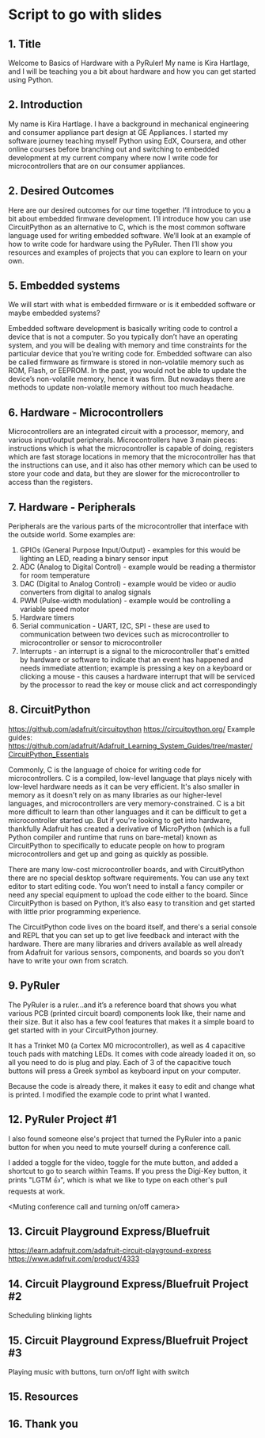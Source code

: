 # Script to go with slides

## 1. Title

Welcome to Basics of Hardware with a PyRuler! My name is Kira Hartlage, and I will be teaching you a bit about hardware and how you can get started using Python.

## 2. Introduction

My name is Kira Hartlage. I have a background in mechanical engineering and consumer appliance part design at GE Appliances. I started my software journey teaching myself Python using EdX, Coursera, and other online courses before branching out and switching to embedded development at my current company where now I write code for microcontrollers that are on our consumer appliances.

## 2. Desired Outcomes

Here are our desired outcomes for our time together. I’ll introduce to you a bit about embedded firmware development. I’ll introduce how you can use CircuitPython as an alternative to C, which is the most common software language used for writing embedded software. We’ll look at an example of how to write code for hardware using the PyRuler. Then I’ll show you resources and examples of projects that you can explore to learn on your own.

## 5. Embedded systems

We will start with what is embedded firmware or is it embedded software or maybe embedded systems?

Embedded software development is basically writing code to control a device that is not a computer. So you typically don’t have an operating system, and you will be dealing with memory and time constraints for the particular device that you’re writing code for. Embedded software can also be called firmware as firmware is stored in non-volatile memory such as ROM, Flash, or EEPROM. In the past, you would not be able to update the device’s non-volatile memory, hence it was firm. But nowadays there are methods to update non-volatile memory without too much headache.

## 6. Hardware - Microcontrollers

Microcontrollers are an integrated circuit with a processor, memory, and various input/output peripherals. Microcontrollers have 3 main pieces: instructions which is what the microcontroller is capable of doing, registers which are fast storage locations in memory that the microcontroller has that the instructions can use, and it also has other memory which can be used to store your code and data, but they are slower for the microcontroller to access than the registers.

## 7. Hardware - Peripherals

Peripherals are the various parts of the microcontroller that interface with the outside world. Some examples are:
1. GPIOs (General Purpose Input/Output) - examples for this would be lighting an LED, reading a binary sensor input
1. ADC (Analog to Digital Control) - example would be reading a thermistor for room temperature
1. DAC (Digital to Analog Control) - example would be video or audio converters from digital to analog signals
1. PWM (Pulse-width modulation) - example would be controlling a variable speed motor
1. Hardware timers
1. Serial communication - UART, I2C, SPI - these are used to communication between two devices such as microcontroller to microcontroller or sensor to microcontroller
1. Interrupts - an interrupt is a signal to the microcontroller that's emitted by hardware or software to indicate that an event has happened and needs immediate attention; example is pressing a key on a keyboard or clicking a mouse - this causes a hardware interrupt that will be serviced by the processor to read the key or mouse click and act correspondingly


## 8. CircuitPython

https://github.com/adafruit/circuitpython
https://circuitpython.org/
Example guides: https://github.com/adafruit/Adafruit_Learning_System_Guides/tree/master/CircuitPython_Essentials

Commonly, C is the language of choice for writing code for microcontrollers. C is a compiled, low-level language that plays nicely with low-level hardware needs as it can be very efficient. It's also smaller in memory as it doesn't rely on as many libraries as our higher-level languages, and microcontrollers are very memory-constrained. C is a bit more difficult to learn than other languages and it can be difficult to get a microcontroller started up. But if you're looking to get into hardware, thankfully Adafruit has created a derivative of MicroPython (which is a full Python compiler and runtime that runs on bare-metal) known as CircuitPython to specifically to educate people on how to program microcontrollers and get up and going as quickly as possible.

There are many low-cost microcontroller boards, and with CircuitPython there are no special desktop software requirements. You can use any text editor to start editing code. You won’t need to install a fancy compiler or need any special equipment to upload the code either to the board. Since CircuitPython is based on Python, it’s also easy to transition and get started with little prior programming experience.

The CircuitPython code lives on the board itself, and there's a serial console and REPL that you can set up to get live feedback and interact with the hardware. There are many libraries and drivers available as well already from Adafruit for various sensors, components, and boards so you don’t have to write your own from scratch.

## 9. PyRuler

The PyRuler is a ruler...and it’s a reference board that shows you what various PCB (printed circuit board) components look like, their name and their size. But it also has a few cool features that makes it a simple board to get started with in your CircuitPython journey.

It has a Trinket M0 (a Cortex M0 microcontroller), as well as 4 capacitive touch pads with matching LEDs. It comes with code already loaded it on, so all you need to do is plug and play. Each of 3 of the capacitive touch buttons will press a Greek symbol as keyboard input on your computer.

Because the code is already there, it makes it easy to edit and change what is printed. I modified the example code to print what I wanted.

## 12. PyRuler Project #1
I also found someone else's project that turned the PyRuler into a panic button for when you need to mute yourself during a conference call.

I added a toggle for the video, toggle for the mute button, and added a shortcut to go to search within Teams. If you press the Digi-Key button, it prints "LGTM :+1:", which is what we like to type on each other's pull requests at work.

<Muting conference call and turning on/off camera>

## 13. Circuit Playground Express/Bluefruit
https://learn.adafruit.com/adafruit-circuit-playground-express
https://www.adafruit.com/product/4333

## 14. Circuit Playground Express/Bluefruit Project #2
Scheduling blinking lights

## 15. Circuit Playground Express/Bluefruit Project #3
Playing music with buttons, turn on/off light with switch

## 15. Resources

## 16. Thank you